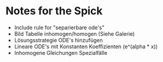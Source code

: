 # Notes for the Spick

- Include rule for "separierbare ode's"
- Bild Tabelle inhomogen/homogen (Siehe Galerie)
- Lösungsstrategie ODE's hinzufügen
- Lineare ODE's mit Konstanten Koeffizienten (e^(alpha \* x))
- Inhomogene Gleichungen Spezialfälle
